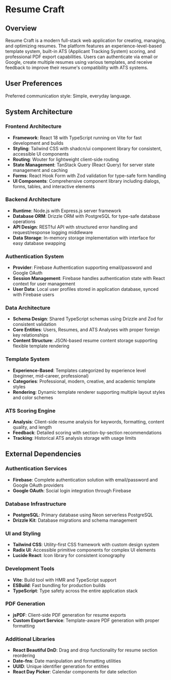 # Resume Craft

## Overview

Resume Craft is a modern full-stack web application for creating, managing, and optimizing resumes. The platform features an experience-level-based template system, built-in ATS (Applicant Tracking System) scoring, and professional PDF export capabilities. Users can authenticate via email or Google, create multiple resumes using various templates, and receive feedback to improve their resume's compatibility with ATS systems.

## User Preferences

Preferred communication style: Simple, everyday language.

## System Architecture

### Frontend Architecture
- **Framework**: React 18 with TypeScript running on Vite for fast development and builds
- **Styling**: Tailwind CSS with shadcn/ui component library for consistent, accessible UI components
- **Routing**: Wouter for lightweight client-side routing
- **State Management**: TanStack Query (React Query) for server state management and caching
- **Forms**: React Hook Form with Zod validation for type-safe form handling
- **UI Components**: Comprehensive component library including dialogs, forms, tables, and interactive elements

### Backend Architecture
- **Runtime**: Node.js with Express.js server framework
- **Database ORM**: Drizzle ORM with PostgreSQL for type-safe database operations
- **API Design**: RESTful API with structured error handling and request/response logging middleware
- **Data Storage**: In-memory storage implementation with interface for easy database swapping

### Authentication System
- **Provider**: Firebase Authentication supporting email/password and Google OAuth
- **Session Management**: Firebase handles authentication state with React context for user management
- **User Data**: Local user profiles stored in application database, synced with Firebase users

### Data Architecture
- **Schema Design**: Shared TypeScript schemas using Drizzle and Zod for consistent validation
- **Core Entities**: Users, Resumes, and ATS Analyses with proper foreign key relationships
- **Content Structure**: JSON-based resume content storage supporting flexible template rendering

### Template System
- **Experience-Based**: Templates categorized by experience level (beginner, mid-career, professional)
- **Categories**: Professional, modern, creative, and academic template styles
- **Rendering**: Dynamic template renderer supporting multiple layout styles and color schemes

### ATS Scoring Engine
- **Analysis**: Client-side resume analysis for keywords, formatting, content quality, and length
- **Feedback**: Detailed scoring with section-by-section recommendations
- **Tracking**: Historical ATS analysis storage with usage limits

## External Dependencies

### Authentication Services
- **Firebase**: Complete authentication solution with email/password and Google OAuth providers
- **Google OAuth**: Social login integration through Firebase

### Database Infrastructure
- **PostgreSQL**: Primary database using Neon serverless PostgreSQL
- **Drizzle Kit**: Database migrations and schema management

### UI and Styling
- **Tailwind CSS**: Utility-first CSS framework with custom design system
- **Radix UI**: Accessible primitive components for complex UI elements
- **Lucide React**: Icon library for consistent iconography

### Development Tools
- **Vite**: Build tool with HMR and TypeScript support
- **ESBuild**: Fast bundling for production builds
- **TypeScript**: Type safety across the entire application stack

### PDF Generation
- **jsPDF**: Client-side PDF generation for resume exports
- **Custom Export Service**: Template-aware PDF generation with proper formatting

### Additional Libraries
- **React Beautiful DnD**: Drag and drop functionality for resume section reordering
- **Date-fns**: Date manipulation and formatting utilities
- **UUID**: Unique identifier generation for entities
- **React Day Picker**: Calendar components for date selection